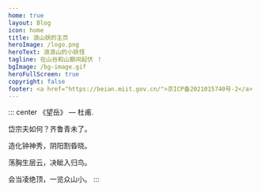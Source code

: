 ```yaml
---
home: true
layout: Blog
icon: home
title: 浪山妖的主页
heroImage: /logo.png
heroText: 浪浪山的小妖怪
tagline: 在山谷和山巅间起伏 ！
bgImage: /bg-image.gif
heroFullScreen: true
copyright: false
footer: <a href="https://beian.miit.gov.cn/">京ICP备2021015740号-2</a> | MIT Licensed | Copyright © 2022 hanlitao
---
```


::: center
《望岳》 — 杜甫. 

岱宗夫如何？齐鲁青未了。

造化钟神秀，阴阳割昏晓。 

荡胸生层云，决眦入归鸟。 

会当凌绝顶，一览众山小。
:::